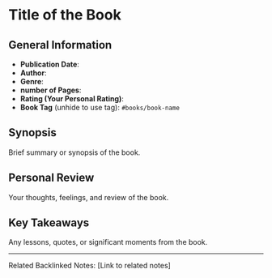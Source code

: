 # Title of the Book

## General Information
- **Publication Date**: 
- **Author**: 
- **Genre**: 
- **number of Pages**: 
- **Rating (Your Personal Rating)**: 
- **Book Tag** (unhide to use tag): `#books/book-name`

## Synopsis
Brief summary or synopsis of the book.

## Personal Review
Your thoughts, feelings, and review of the book.

## Key Takeaways
Any lessons, quotes, or significant moments from the book.

---
Related Backlinked Notes: [Link to related notes]
